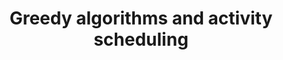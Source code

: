 ---
title: "Greedy algorithms and activity scheduling"
published: true
morea_id: reading-screencast-13b
morea_summary: "Illustration of the greedy strategy."
morea_type: reading
morea_sort_order: 2
morea_url: http://www.youtube.com/watch?v=_-1nKy0bnwE
morea_labels:
 - Screencast
 - Suthers
 - 23 min
---